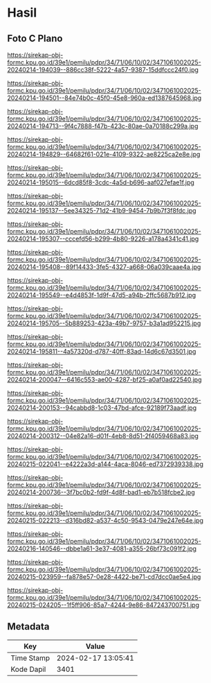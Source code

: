 # Hasil

## Foto C Plano

https://sirekap-obj-formc.kpu.go.id/39e1/pemilu/pdpr/34/71/06/10/02/3471061002025-20240214-194039--886cc38f-5222-4a57-9387-15ddfccc24f0.jpg

https://sirekap-obj-formc.kpu.go.id/39e1/pemilu/pdpr/34/71/06/10/02/3471061002025-20240214-194501--84e74b0c-45f0-45e8-960a-ed1387645968.jpg

https://sirekap-obj-formc.kpu.go.id/39e1/pemilu/pdpr/34/71/06/10/02/3471061002025-20240214-194713--9f4c7888-f47b-423c-80ae-0a70188c299a.jpg

https://sirekap-obj-formc.kpu.go.id/39e1/pemilu/pdpr/34/71/06/10/02/3471061002025-20240214-194829--64682f61-021e-4109-9322-ae8225ca2e8e.jpg

https://sirekap-obj-formc.kpu.go.id/39e1/pemilu/pdpr/34/71/06/10/02/3471061002025-20240214-195015--6dcd85f8-3cdc-4a5d-b696-aaf027efae1f.jpg

https://sirekap-obj-formc.kpu.go.id/39e1/pemilu/pdpr/34/71/06/10/02/3471061002025-20240214-195137--5ee34325-71d2-41b9-9454-7b9b7f3f8fdc.jpg

https://sirekap-obj-formc.kpu.go.id/39e1/pemilu/pdpr/34/71/06/10/02/3471061002025-20240214-195307--cccefd56-b299-4b80-9226-a178a4341c41.jpg

https://sirekap-obj-formc.kpu.go.id/39e1/pemilu/pdpr/34/71/06/10/02/3471061002025-20240214-195408--89f14433-3fe5-4327-a668-06a039caae4a.jpg

https://sirekap-obj-formc.kpu.go.id/39e1/pemilu/pdpr/34/71/06/10/02/3471061002025-20240214-195549--e4d4853f-1d9f-47d5-a94b-2ffc5687b912.jpg

https://sirekap-obj-formc.kpu.go.id/39e1/pemilu/pdpr/34/71/06/10/02/3471061002025-20240214-195705--5b889253-423a-49b7-9757-b3a1ad952215.jpg

https://sirekap-obj-formc.kpu.go.id/39e1/pemilu/pdpr/34/71/06/10/02/3471061002025-20240214-195811--4a57320d-d787-40ff-83ad-14d6c67d3501.jpg

https://sirekap-obj-formc.kpu.go.id/39e1/pemilu/pdpr/34/71/06/10/02/3471061002025-20240214-200047--6416c553-ae00-4287-bf25-a0af0ad22540.jpg

https://sirekap-obj-formc.kpu.go.id/39e1/pemilu/pdpr/34/71/06/10/02/3471061002025-20240214-200153--94cabbd8-1c03-47bd-afce-92189f73aadf.jpg

https://sirekap-obj-formc.kpu.go.id/39e1/pemilu/pdpr/34/71/06/10/02/3471061002025-20240214-200312--04e82a16-d01f-4eb8-8d51-2f4059468a83.jpg

https://sirekap-obj-formc.kpu.go.id/39e1/pemilu/pdpr/34/71/06/10/02/3471061002025-20240215-022041--e4222a3d-a144-4aca-8046-ed7372939338.jpg

https://sirekap-obj-formc.kpu.go.id/39e1/pemilu/pdpr/34/71/06/10/02/3471061002025-20240214-200736--3f7bc0b2-fd9f-4d8f-bad1-eb7b518fcbe2.jpg

https://sirekap-obj-formc.kpu.go.id/39e1/pemilu/pdpr/34/71/06/10/02/3471061002025-20240215-022213--d316bd82-a537-4c50-9543-0479e247e64e.jpg

https://sirekap-obj-formc.kpu.go.id/39e1/pemilu/pdpr/34/71/06/10/02/3471061002025-20240216-140546--dbbe1a61-3e37-4081-a355-26bf73c091f2.jpg

https://sirekap-obj-formc.kpu.go.id/39e1/pemilu/pdpr/34/71/06/10/02/3471061002025-20240215-023959--fa878e57-0e28-4422-be71-cd7dcc0ae5e4.jpg

https://sirekap-obj-formc.kpu.go.id/39e1/pemilu/pdpr/34/71/06/10/02/3471061002025-20240215-024205--1f5ff906-85a7-4244-9e86-847243700751.jpg


## Metadata

| Key        | Value               |
| ---------- | ------------------- |
| Time Stamp | 2024-02-17 13:05:41 |
| Kode Dapil | 3401                |



